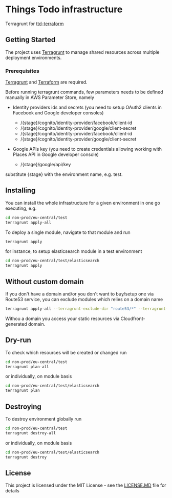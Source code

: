 # Things Todo infrastructure

Terragrunt for [ttd-terraform](https://github.com/mjedrasz/ttd-terraform)

## Getting Started

The project uses [Terragrunt](https://github.com/gruntwork-io/terragrunt) to manage shared resources across multiple deployment environments.

### Prerequisites

[Terragrunt](https://github.com/gruntwork-io/terragrunt) and [Terraform](https://www.terraform.io/) are required.

Before running terragrunt commands, few parameters needs to be defined manually in AWS Parameter Store, namely

* Identity providers ids and secrets (you need to setup OAuth2 clients in Facebook and Google developer consoles)
  * /{stage}/cognito/identity-provider/facebook/client-id
  * /{stage}/cognito/identity-provider/google/client-secret
  * /{stage}/cognito/identity-provider/facebook/client-id
  * /{stage}/cognito/identity-provider/google/client-secret

* Google APIs key (you need to create credentials allowing working with Places API in Google developer console)
  * /{stage}/google/api/key

substitute {stage} with the environment name, e.g. test.

## Installing

You can install the whole infrastructure for a given environment in one go executing, e.g.

```bash
cd non-prod/eu-central/test
terragrunt apply-all
```

To deploy a single module, navigate to that module and run

```bash
terragrunt apply
```

for instance, to setup elasticsearch module in a test environment

```bash
cd non-prod/eu-central/test/elasticsearch
terragrunt apply
```

## Without custom domain

If you don't have a domain and/or you don't want to buy/setup one via Route53 service, you can exclude modules which relies on a domain name

```bash
terragrunt apply-all --terragrunt-exclude-dir "route53/*" --terragrunt-exclude-dir ses
```

Withou a domain you access your static resources via Cloudfront-generated domain.

## Dry-run

To check which resources will be created or changed run

```bash
cd non-prod/eu-central/test
terragrunt plan-all
```

or individually, on module basis

```bash
cd non-prod/eu-central/test/elasticsearch
terragrunt plan
```

## Destroying

To destroy environment globally run

```bash
cd non-prod/eu-central/test
terragrunt destroy-all
```

or individually, on module basis

```bash
cd non-prod/eu-central/test/elasticsearch
terragrunt destroy
```

## License

This project is licensed under the MIT License - see the [LICENSE.MD](LICENSE.MD) file for details
